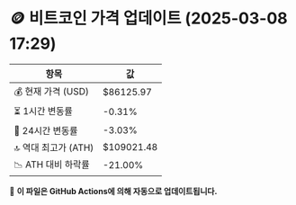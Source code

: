 # 🪙 비트코인 가격 업데이트 (2025-03-08 17:29)

| 항목                | 값 |
|--------------------|----------------|
| 💰 현재 가격 (USD) | $86125.97 |
| ⏳ 1시간 변동률    | -0.31% |
| 📆 24시간 변동률   | -3.03% |
| 🔝 역대 최고가 (ATH) | $109021.48 |
| 📉 ATH 대비 하락률 | -21.00% |

🔄 **이 파일은 GitHub Actions에 의해 자동으로 업데이트됩니다.**
